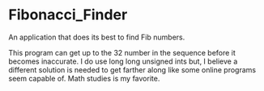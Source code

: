 # Fibonacci_Finder
An application that does its best to find Fib numbers. 

This program can get up to the 32 number in the sequence before it becomes inaccurate. 
I do use long long unsigned ints but,
I believe a different solution is needed to get farther along like some online programs seem capable of.
Math studies is my favorite.
